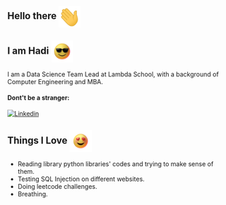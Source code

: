## Hello there&nbsp;<img align="center" src="https://raw.githubusercontent.com/hadi-M/Hadi-M/master/resources/Wave.gif" width="50px">
## I am Hadi&nbsp;<img align="center" src="resources/Sunglasses.gif" width="50px">

I am a Data Science Team Lead at Lambda School, with a background of Computer Engineering and MBA.

#### Dont't be a stranger:
[![Linkedin](https://img.shields.io/badge/-LinkedIn-blue?style=flat&logo=Linkedin&logoColor=white)](https://www.linkedin.com/in/hadi-modares/)





## Things I Love&nbsp;<img align="center" src="resources/HeartEyes.gif" width="50px">
- Reading library python libraries' codes and trying to make sense of them.
- Testing SQL Injection on different websites.
- Doing leetcode challenges.
- Breathing.


<!--
**hadi-M/Hadi-M** is a ✨ _special_ ✨ repository because its `README.md` (this file) appears on your GitHub profile.

Here are some ideas to get you started:

- 🔭 I’m currently working on ...
- 🌱 I’m currently learning ...
- 👯 I’m looking to collaborate on ...
- 🤔 I’m looking for help with ...
- 💬 Ask me about ...
- 📫 How to reach me: ...
- 😄 Pronouns: ...
- ⚡ Fun fact: ...
-->
